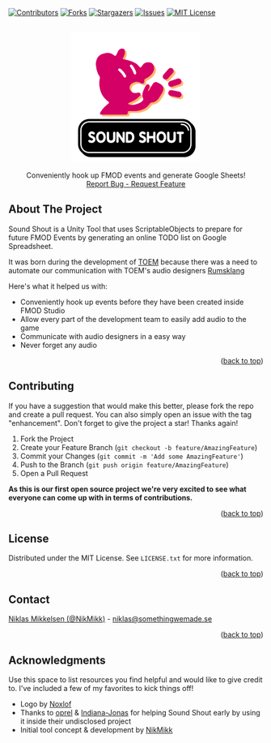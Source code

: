 <div id="top"></div>

[![Contributors][contributors-shield]][contributors-url]
[![Forks][forks-shield]][forks-url]
[![Stargazers][stars-shield]][stars-url]
[![Issues][issues-shield]][issues-url]
[![MIT License][license-shield]][license-url]


<!-- PROJECT LOGO -->
<br />
<div align="center">
    <img src="/Editor/EditorWindow/SS_Tool_Logo.png" alt="Logo" width="256" height="256">

  <p align="center">
    Conveniently hook up FMOD events and generate Google Sheets!
    <br />
    <a href="https://github.com/SomethingWeMade/Sound-Shout/issues">Report Bug - Request Feature</a>
  </p>
</div>


## About The Project

Sound Shout is a Unity Tool that uses ScriptableObjects to prepare for future FMOD Events by generating an online TODO list on Google Spreadsheet.

It was born during the development of [TOEM](https://store.steampowered.com/app/1307580/TOEM/) because there was a need to automate our communication with TOEM's audio designers [Rumsklang](https://www.rumsklang.com/)

Here's what it helped us with:
* Conveniently hook up events before they have been created inside FMOD Studio
* Allow every part of the development team to easily add audio to the game
* Communicate with audio designers in a easy way
* Never forget any audio

<p align="right">(<a href="#top">back to top</a>)</p>

## Contributing

If you have a suggestion that would make this better, please fork the repo and create a pull request. You can also simply open an issue with the tag "enhancement".
Don't forget to give the project a star! Thanks again!

1. Fork the Project
2. Create your Feature Branch (`git checkout -b feature/AmazingFeature`)
3. Commit your Changes (`git commit -m 'Add some AmazingFeature'`)
4. Push to the Branch (`git push origin feature/AmazingFeature`)
5. Open a Pull Request

**As this is our first open source project we're very excited to see what everyone can come up with in terms of contributions.**

<p align="right">(<a href="#top">back to top</a>)</p>



<!-- LICENSE -->
## License

Distributed under the MIT License. See `LICENSE.txt` for more information.

<p align="right">(<a href="#top">back to top</a>)</p>



<!-- CONTACT -->
## Contact

[Niklas Mikkelsen (@NikMikk)](https://twitter.com/NikMikk) - niklas@somethingwemade.se

<p align="right">(<a href="#top">back to top</a>)</p>

## Acknowledgments

Use this space to list resources you find helpful and would like to give credit to. I've included a few of my favorites to kick things off!

* Logo by [Noxlof](https://twitter.com/Noxlof)
* Thanks to [oprel](https://twitter.com/oprel) & [Indiana-Jonas](https://twitter.com/IndianaJ0nas) for helping Sound Shout early by using it inside their undisclosed project 
* Initial tool concept & development by [NikMikk](https://twitter.com/NikMikk)


<!-- MARKDOWN LINKS & IMAGES -->
<!-- https://www.markdownguide.org/basic-syntax/#reference-style-links -->
[contributors-shield]: https://img.shields.io/github/contributors/SomethingWeMade/Sound-Shout.svg?style=for-the-badge
[contributors-url]: https://github.com/SomethingWeMade/Sound-Shout/graphs/contributors
[forks-shield]: https://img.shields.io/github/forks/SomethingWeMade/Sound-Shout.svg?style=for-the-badge
[forks-url]: https://github.com/SomethingWeMade/Sound-Shout/network/members
[stars-shield]: https://img.shields.io/github/stars/SomethingWeMade/Sound-Shout.svg?style=for-the-badge
[stars-url]: https://github.com/SomethingWeMade/Sound-Shout/stargazers
[issues-shield]: https://img.shields.io/github/issues/SomethingWeMade/Sound-Shout.svg?style=for-the-badge
[issues-url]: https://github.com/SomethingWeMade/Sound-Shout/issues
[license-shield]: https://img.shields.io/github/license/SomethingWeMade/Sound-Shout.svg?style=for-the-badge
[license-url]: https://github.com/SomethingWeMade/Sound-Shout/blob/master/LICENSE.txt